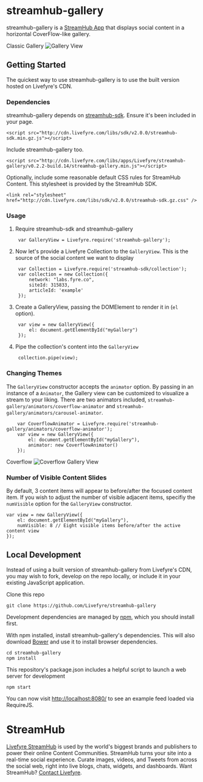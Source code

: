 # streamhub-gallery

streamhub-gallery is a [StreamHub App](http://apps.livefyre.com) that displays social content in a horizontal CoverFlow-like gallery.

Classic Gallery
![Gallery View](http://i.imgur.com/9VoyWji.png)

## Getting Started

The quickest way to use streamhub-gallery is to use the built version hosted on Livefyre's CDN.

### Dependencies

streamhub-gallery depends on [streamhub-sdk](https://github.com/livefyre/streamhub-sdk). Ensure it's been included in your page.

	<script src="http://cdn.livefyre.com/libs/sdk/v2.0.0/streamhub-sdk.min.gz.js"></script>

Include streamhub-gallery too.

	<script src="http://cdn.livefyre.com/libs/apps/Livefyre/streamhub-gallery/v0.2.2-build.14/streamhub-gallery.min.js"></script>
	
Optionally, include some reasonable default CSS rules for StreamHub Content. This stylesheet is provided by the StreamHub SDK.

    <link rel="stylesheet" href="http://cdn.livefyre.com/libs/sdk/v2.0.0/streamhub-sdk.gz.css" />

### Usage

1. Require streamhub-sdk and streamhub-gallery

        var GalleryView = Livefyre.require('streamhub-gallery');
    
1. Now let's provide a Livefyre Collection to the ```GalleryView```. This is the source of the social content we want to display

		var Collection = Livefyre.require('streamhub-sdk/collection');
        var collection = new Collection({
            network: "labs.fyre.co",
            siteId: 315833,
            articleId: 'example'
        });
        
1. Create a GalleryView, passing the DOMElement to render it in (```el``` option).

        var view = new GalleryView({
        	el: document.getElementById("myGallery")
    	});
    
1. Pipe the collection's content into the ```GalleryView```

        collection.pipe(view);

### Changing Themes

The ```GalleryView``` constructor accepts the ```animator``` option. By passing in an instance of a ```Animator```, the Gallery view can be customized to visualize a stream to your liking. There are two animators included, ```streamhub-gallery/animators/coverflow-animator``` and ```streamhub-gallery/animators/carousel-animator```.

        var CoverflowAnimator = Livefyre.require('streamhub-gallery/animators/coverflow-animator');
        var view = new GalleryView({
        	el: document.getElementById("myGallery"),
        	animator: new CoverflowAnimator()
    	});


Coverflow
![Coverflow Gallery View](http://i.imgur.com/AC8dxxW.png)

### Number of Visible Content Slides

By default, 3 content items will appear to before/after the focused content item. If you wish to adjust the number of visible adjacent items, specifiy the ```numVisible``` option for the ```GalleryView``` constructor.

    var view = new GalleryView({
        el: document.getElementById("myGallery"),
        numVisible: 8 // Eight visible items before/after the active content view
    });

## Local Development

Instead of using a built version of streamhub-gallery from Livefyre's CDN, you may wish to fork, develop on the repo locally, or include it in your existing JavaScript application.

Clone this repo

    git clone https://github.com/Livefyre/streamhub-gallery

Development dependencies are managed by [npm](https://github.com/isaacs/npm), which you should install first.

With npm installed, install streamhub-gallery's dependencies. This will also download [Bower](https://github.com/bower/bower) and use it to install browser dependencies.

    cd streamhub-gallery
    npm install

This repository's package.json includes a helpful script to launch a web server for development

    npm start

You can now visit [http://localhost:8080/](http://localhost:8080/) to see an example feed loaded via RequireJS.

# StreamHub

[Livefyre StreamHub](http://www.livefyre.com/streamhub/) is used by the world's biggest brands and publishers to power their online Content Communities. StreamHub turns your site into a real-time social experience. Curate images, videos, and Tweets from across the social web, right into live blogs, chats, widgets, and dashboards. Want StreamHub? [Contact Livefyre](http://www.livefyre.com/contact/).

